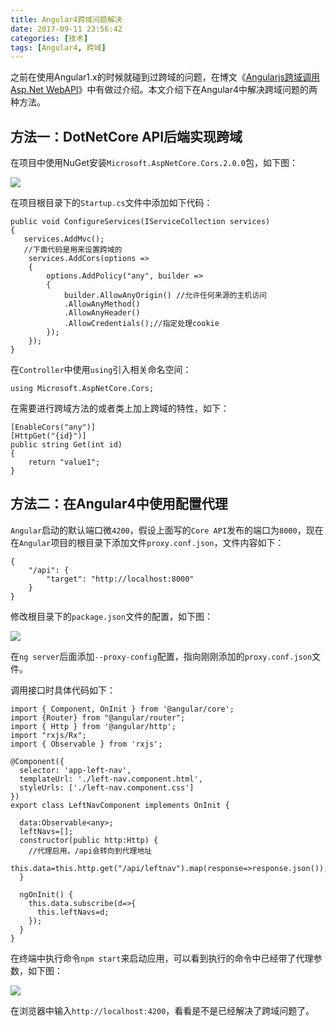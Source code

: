 ```yaml
---
title: Angular4跨域问题解决
date: 2017-09-11 23:56:42
categories: [技术]
tags: [Angular4, 跨域]
---
```


之前在使用Angular1.x的时候就碰到过跨域的问题，在博文《[Angularjs跨域调用Asp.Net WebAPI](http://fwhyy.com/2016/01/angularjs-cross-domain-call-webapi-asp-net/)》中有做过介绍。本文介绍下在Angular4中解决跨域问题的两种方法。

<!--more-->
## 方法一：DotNetCore API后端实现跨域

在项目中使用NuGet安装`Microsoft.AspNetCore.Cors.2.0.0`包，如下图：

![](https://cdn.jsdelivr.net/gh/oec2003/hblog-images/img/202201290819790.jpg)

在项目根目录下的`Startup.cs`文件中添加如下代码：

```
public void ConfigureServices(IServiceCollection services)
{
   services.AddMvc();
   //下面代码是用来设置跨域的
	services.AddCors(options =>
	{
		options.AddPolicy("any", builder =>
		{
			builder.AllowAnyOrigin() //允许任何来源的主机访问
			.AllowAnyMethod()
			.AllowAnyHeader()
			.AllowCredentials();//指定处理cookie
		});
	});
}
```

在`Controller`中使用`using`引入相关命名空间：

```
using Microsoft.AspNetCore.Cors;
```

在需要进行跨域方法的或者类上加上跨域的特性，如下：

```
[EnableCors("any")]
[HttpGet("{id}")]
public string Get(int id)
{
    return "value1";
}
```

## 方法二：在Angular4中使用配置代理

`Angular`启动的默认端口微`4200`，假设上面写的`Core API`发布的端口为`8000`，现在在`Angular`项目的根目录下添加文件`proxy.conf.json`，文件内容如下：

```
{
    "/api": {
        "target": "http://localhost:8000"
    }
}
```

修改根目录下的`package.json`文件的配置，如下图：

![](https://cdn.jsdelivr.net/gh/oec2003/hblog-images/img/202201290819638.jpg)

在`ng server`后面添加`--proxy-config`配置，指向刚刚添加的`proxy.conf.json`文件。

调用接口时具体代码如下：

```
import { Component, OnInit } from '@angular/core';
import {Router} from "@angular/router";
import { Http } from '@angular/http';
import "rxjs/Rx";
import { Observable } from 'rxjs';

@Component({
  selector: 'app-left-nav',
  templateUrl: './left-nav.component.html',
  styleUrls: ['./left-nav.component.css']
})
export class LeftNavComponent implements OnInit {

  data:Observable<any>;
  leftNavs=[];
  constructor(public http:Http) {
    //代理启用，/api会转向到代理地址
    this.data=this.http.get("/api/leftnav").map(response=>response.json());
  }

  ngOnInit() {
    this.data.subscribe(d=>{
      this.leftNavs=d;
    });
  }
}

```
在终端中执行命令`npm start`来启动应用，可以看到执行的命令中已经带了代理参数，如下图：

![](https://cdn.jsdelivr.net/gh/oec2003/hblog-images/img/202201290820171.jpg)

在浏览器中输入`http://localhost:4200`，看看是不是已经解决了跨域问题了。

